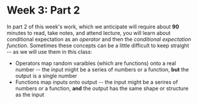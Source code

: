 # Week 3: Part 2 

In part 2 of this week's work, which we anticipate will require about **90** minutes to read, take notes, and attend lecture, you will learn about conditional expectation as an *operator* and then the *conditional expectation function*. Sometimes these concepts can be a little difficult to keep straight -- as we will use them in this class: 

- Operators map random varaibles (which are functions) onto a real number -- the input might be a series of numbers or a function, **but** the output is a single number
- Functions map inputs onto output -- the input might be a serires of numbers or a function, **and** the output has the same shape or structure as the input 
